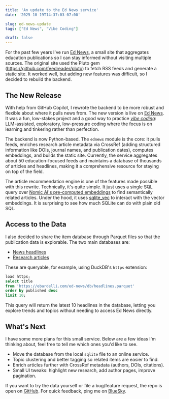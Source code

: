 ```yaml
---
title: 'An update to the Ed News service'
date: '2025-10-19T14:37:03-07:00'

slug: ed-news-update
tags: ["Ed News", "Vibe Coding"]

draft: false
---
```


For the past few years I've run [Ed News](https://ebardelli.com/ed-news/), a small site that aggregates education publications so I can stay informed without visiting multiple sources. The original site used the Pluto gem (https://github.com/feedreader/pluto) to fetch RSS feeds and generate a static site. It worked well, but adding new features was difficult, so I decided to rebuild the backend.

## The New Release

With help from GitHub Copilot, I rewrote the backend to be more robust and flexible about where it pulls news from. The new version is live on [Ed News](https://ebardelli.com/ed-news/). It was a fun, low-stakes project and a good way to practice [*vibe coding*](https://x.com/karpathy/status/1886192184808149383): LLM-assisted, exploratory, low-pressure coding where the focus is on learning and tinkering rather than perfection.

The backend is now Python-based. The `ednews` module is the core: it pulls feeds, enriches research article metadata via CrossRef (adding structured information like DOIs, journal names, and publication dates), computes embeddings, and builds the static site. Currently, the service aggregates about 50 education-focused feeds and maintains a database of thousands of articles and headlines, making it a comprehensive resource for staying on top of the field.

The article recommendation engine is one of the features made possible with this rewrite. Technically, it's quite simple. It just uses a single SQL query over [Nomic AI's pre-computed embeddings](https://www.nomic.ai/blog/posts/nomic-embed-text-v1) to find semantically related articles. Under the hood, it uses [sqlite_vec](https://github.com/asg017/sqlite-vec) to interact with the vector embeddings. It is surprising to see how much SQLite can do with plain old SQL.

## Access to the Data

I also decided to share the item database through Parquet files so that the publication data is explorable. The two main databases are:

- [News headlines](https://ebardelli.com/ed-news/db/headlines.parquet)
- [Research articles](https://ebardelli.com/ed-news/db/articles.parquet)

These are queryable, for example, using DuckDB's `https` extension:

```sql
load https;
select title
from 'https://ebardelli.com/ed-news/db/headlines.parquet'
order by published desc
limit 10;
```

This query will return the latest 10 headlines in the database, letting you explore trends and topics without needing to access Ed News directly.

## What's Next

I have some more plans for this small service. Below are a few ideas I'm thinking about, feel free to tell me which ones you'd like to see.

- Move the database from the local `sqlite` file to an online service.
- Topic clustering and better tagging so related items are easier to find.
- Enrich articles further with CrossRef metadata (authors, DOIs, citations).
- Small UI tweaks: highlight new research, add author pages, improve pagination.

If you want to try the data yourself or file a bug/feature request, the repo is open on [GitHub](https://github.com/ebardelli/ed-news). For quick feedback, ping me on [BlueSky](https://bsky.app/profile/ebardelli.com).
